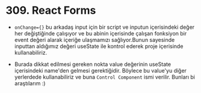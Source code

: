 # 309. React Forms

- `onChange={}` bu arkadaş input için bir script ve inputun içerisindeki değer her değiştiğinde çalışıyor ve bu abinin içerisinde çalışan fonksiyon bir event değeri alarak içeriğe ulaşmamızı sağlıyor.Bunun sayesinde inputtan aldığımız değeri useState ile kontrol ederek proje içerisinde kullanabiliriz.

- Burada dikkat edilmesi gereken nokta value değerinin useState içerisindeki name'den gelmesi gerektiğidir. Böylece bu value'yu diğer yerlerdede kullanabiliriz ve buna `Control Component` ismi verilir. Bunları bi araştılarım :)